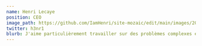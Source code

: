 ```yaml
---
name: Henri Lecaye
position: CEO
image_path: https://github.com/IamHenri/site-mozaic/edit/main/images/20170324_183749.jpg
twitter: h3nr1
blurb: J'aime particulièrement travailler sur des problèmes complexes et étudier des solutions
---
```

